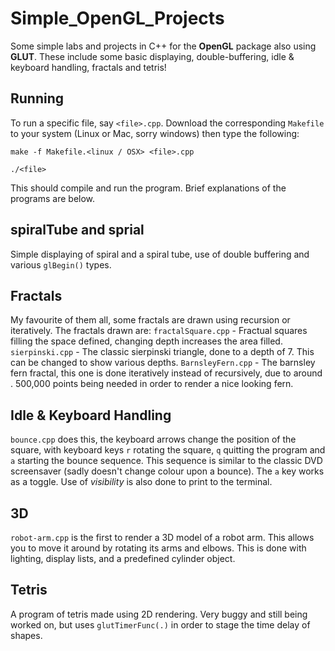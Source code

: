 # Simple_OpenGL_Projects
Some simple labs and projects in C++ for the **OpenGL** package also using **GLUT**. These include some basic displaying, double-buffering, idle & keyboard handling, fractals and tetris!

## Running
To run a specific file, say `<file>.cpp`. Download the corresponding `Makefile` to your system (Linux or Mac, sorry windows) then type the following:

`make -f Makefile.<linux / OSX> <file>.cpp`

`./<file>`

This should compile and run the program. Brief explanations of the programs are below.


## spiralTube and sprial
Simple displaying of spiral and a spiral tube, use of double buffering and various `glBegin()` types.


## Fractals
My favourite of them all, some fractals are drawn using recursion or iteratively. The fractals drawn are:
`fractalSquare.cpp`   -     Fractual squares filling the space defined, changing depth increases the area filled.
`sierpinski.cpp`      -     The classic sierpinski triangle, done to a depth of 7. This can be changed to show various depths.
`BarnsleyFern.cpp`    -     The barnsley fern fractal, this one is done iteratively instead of recursively, due to around                                                              .                           500,000 points being needed in order to render a nice looking fern.


## Idle & Keyboard Handling
`bounce.cpp` does this, the keyboard arrows change the position of the square, with keyboard keys `r` rotating the square, `q` quitting the program and `a` starting the bounce sequence. This sequence is similar to the classic DVD screensaver (sadly doesn't change colour upon a bounce). The `a` key works as a toggle. Use of *visibility* is also done to print to the terminal.


## 3D
`robot-arm.cpp` is the first to render a 3D model of a robot arm. This allows you to move it around by rotating its arms and elbows. This is done with lighting, display lists, and a predefined cylinder object.


## Tetris
A program of tetris made using 2D rendering. Very buggy and still being worked on, but uses `glutTimerFunc(.)` in order to stage the time delay of shapes.
